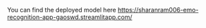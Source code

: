 You can find the deployed model here
https://sharanram006-emo-recognition-app-gaoswd.streamlitapp.com/
